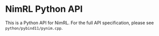 # NimRL Python API

This is a Python API for NimRL.
For the full API specification, please see `python/pybind11/pynim.cpp`.
